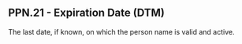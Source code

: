 ## PPN.21 - Expiration Date (DTM)

The last date, if known, on which the person name is valid and active.
